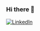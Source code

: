 ### Hi there 👋

[![LinkedIn](https://img.shields.io/twitter/url?color=%230072b1&label=connect&logo=linkedin&logoColor=%230072b1&style=flat-square&url=http://linkedin.com/in/dylan-garamani-ab2721158)](http://linkedin.com/in/dylan-garamani-ab2721158)
